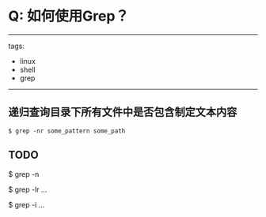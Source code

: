 # Q: 如何使用Grep？

---
tags:
  - linux
  - shell
  - grep
---
## 递归查询目录下所有文件中是否包含制定文本内容
```shell
$ grep -nr some_pattern some_path
```

## TODO

$ grep -n

$ grep -lr ...

$ grep -i ...
